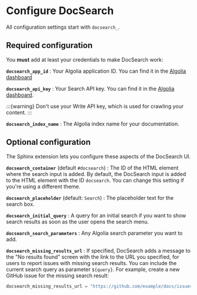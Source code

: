 # Configure DocSearch

All configuration settings start with `docsearch_`.

## Required configuration

You **must** add at least your credentials to make DocSearch work:

**`docsearch_app_id`**
: Your Algolia application ID.
  You can find it in the [Algolia dashboard](https://dashboard.algolia.com/account/api-keys)

**`docsearch_api_key`**
: Your Search API key.
  You can find it in the [Algolia dashboard](https://dashboard.algolia.com/account/api-keys).

  :::{warning}
  Don't use your Write API key, which is used for crawling your content.
  :::

**`docsearch_index_name`**
: The Algolia index name for your documentation.

## Optional configuration

The Sphinx extension lets you configure these aspects of the DocSearch UI.

**`docsearch_container`** (default `#docsearch`)
: The ID of the HTML element where the search input is added.
  By default, the DocSearch input is added to the HTML element with the ID `docsearch`.
  You can change this setting if you're using a different theme.

**`docsearch_placeholder`** (default: `Search`)
: The placeholder text for the search box.

**`docsearch_initial_query`**
: A query for an initial search if you want to show search results as soon as the user opens the search menu.

**`docsearch_search_parameters`**
:  Any Algolia search parameter you want to add.

**`docsearch_missing_results_url`**
: If specified, DocSearch adds a message to the "No results found" screen with the link to the URL you specified,
  for users to report issues with missing search results.
  You can include the current search query as parameter `${query}`.
  For example, create a new GitHub issue for the missing search result:

  ```python
  docsearch_missing_results_url = "https://github.com/example/docs/issues/new?title=${query}"
  ```
